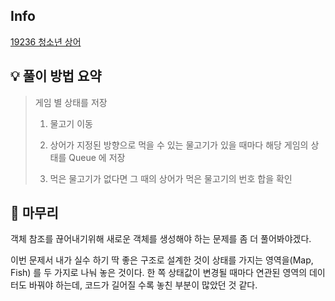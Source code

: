 ## Info
[19236 청소년 상어](https://www.acmicpc.net/problem/19236)

## 💡 풀이 방법 요약

> 게임 별 상태를 저장
> 
> 1. 물고기 이동
> 
> 2. 상어가 지정된 방향으로 먹을 수 있는 물고기가 있을 때마다 해당 게임의 상태를 Queue 에 저장
>
> 3. 먹은 물고기가 없다면 그 때의 상어가 먹은 물고기의 번호 합을 확인

## 🙂 마무리

객체 참조를 끊어내기위해 새로운 객체를 생성해야 하는 문제를 좀 더 풀어봐야겠다.

이번 문제서 내가 실수 하기 딱 좋은 구조로 설계한 것이 상태를 가지는 영역을(Map, Fish) 를 두 가지로 나눠 놓은 것이다.
한 쪽 상태값이 변경될 때마다 연관된 영역의 데이터도 바꿔야 하는데, 코드가 길어질 수록 놓친 부분이 많았던 것 같다.

